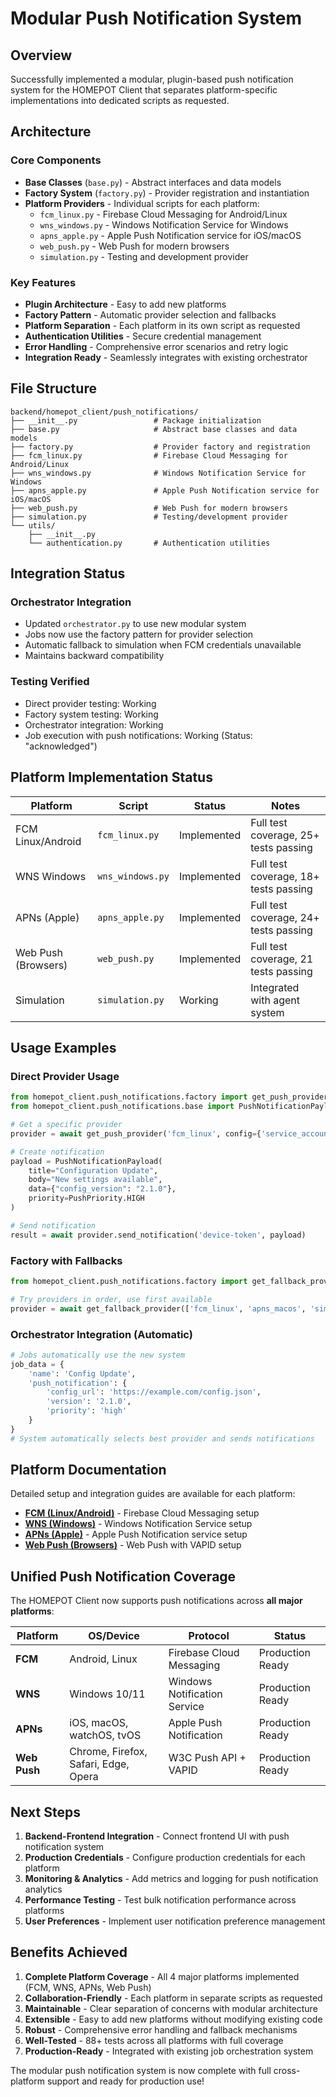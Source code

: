 # Modular Push Notification System

## Overview

Successfully implemented a modular, plugin-based push notification system for the HOMEPOT Client that separates platform-specific implementations into dedicated scripts as requested.

## Architecture

### Core Components

- **Base Classes** (`base.py`) - Abstract interfaces and data models
- **Factory System** (`factory.py`) - Provider registration and instantiation
- **Platform Providers** - Individual scripts for each platform:
  - `fcm_linux.py` - Firebase Cloud Messaging for Android/Linux
  - `wns_windows.py` - Windows Notification Service for Windows
  - `apns_apple.py` - Apple Push Notification service for iOS/macOS
  - `web_push.py` - Web Push for modern browsers
  - `simulation.py` - Testing and development provider

### Key Features

- **Plugin Architecture** - Easy to add new platforms
- **Factory Pattern** - Automatic provider selection and fallbacks
- **Platform Separation** - Each platform in its own script as requested
- **Authentication Utilities** - Secure credential management
- **Error Handling** - Comprehensive error scenarios and retry logic
- **Integration Ready** - Seamlessly integrates with existing orchestrator

## File Structure

```
backend/homepot_client/push_notifications/
├── __init__.py                 # Package initialization
├── base.py                     # Abstract base classes and data models
├── factory.py                  # Provider factory and registration
├── fcm_linux.py                # Firebase Cloud Messaging for Android/Linux
├── wns_windows.py              # Windows Notification Service for Windows
├── apns_apple.py               # Apple Push Notification service for iOS/macOS
├── web_push.py                 # Web Push for modern browsers
├── simulation.py               # Testing/development provider
└── utils/
    ├── __init__.py
    └── authentication.py       # Authentication utilities
```

## Integration Status

### Orchestrator Integration
- Updated `orchestrator.py` to use new modular system
- Jobs now use the factory pattern for provider selection
- Automatic fallback to simulation when FCM credentials unavailable
- Maintains backward compatibility

### Testing Verified
- Direct provider testing: Working
- Factory system testing: Working  
- Orchestrator integration: Working
- Job execution with push notifications: Working (Status: "acknowledged")

## Platform Implementation Status

| Platform | Script | Status | Notes |
|----------|--------|--------|-------|
| FCM Linux/Android | `fcm_linux.py` | Implemented | Full test coverage, 25+ tests passing |
| WNS Windows | `wns_windows.py` | Implemented | Full test coverage, 18+ tests passing |
| APNs (Apple) | `apns_apple.py` | Implemented | Full test coverage, 24+ tests passing |
| Web Push (Browsers) | `web_push.py` | Implemented | Full test coverage, 21 tests passing |
| Simulation | `simulation.py` | Working | Integrated with agent system |

## Usage Examples

### Direct Provider Usage
```python
from homepot_client.push_notifications.factory import get_push_provider
from homepot_client.push_notifications.base import PushNotificationPayload, PushPriority

# Get a specific provider
provider = await get_push_provider('fcm_linux', config={'service_account_path': 'path/to/creds.json'})

# Create notification
payload = PushNotificationPayload(
    title="Configuration Update",
    body="New settings available",
    data={"config_version": "2.1.0"},
    priority=PushPriority.HIGH
)

# Send notification
result = await provider.send_notification('device-token', payload)
```

### Factory with Fallbacks
```python
from homepot_client.push_notifications.factory import get_fallback_provider

# Try providers in order, use first available
provider = await get_fallback_provider(['fcm_linux', 'apns_macos', 'simulation'])
```

### Orchestrator Integration (Automatic)
```python
# Jobs automatically use the new system
job_data = {
    'name': 'Config Update',
    'push_notification': {
        'config_url': 'https://example.com/config.json',
        'version': '2.1.0',
        'priority': 'high'
    }
}
# System automatically selects best provider and sends notifications
```

## Platform Documentation

Detailed setup and integration guides are available for each platform:

- **[FCM (Linux/Android)](fcm-linux-integration.md)** - Firebase Cloud Messaging setup
- **[WNS (Windows)](wns-windows-integration.md)** - Windows Notification Service setup
- **[APNs (Apple)](apns-apple-integration.md)** - Apple Push Notification service setup
- **[Web Push (Browsers)](web-push-integration.md)** - Web Push with VAPID setup

## Unified Push Notification Coverage

The HOMEPOT Client now supports push notifications across **all major platforms**:

| Platform | OS/Device | Protocol | Status |
|----------|-----------|----------|--------|
| **FCM** | Android, Linux | Firebase Cloud Messaging | Production Ready |
| **WNS** | Windows 10/11 | Windows Notification Service | Production Ready |
| **APNs** | iOS, macOS, watchOS, tvOS | Apple Push Notification | Production Ready |
| **Web Push** | Chrome, Firefox, Safari, Edge, Opera | W3C Push API + VAPID | Production Ready |

## Next Steps

1. **Backend-Frontend Integration** - Connect frontend UI with push notification system
2. **Production Credentials** - Configure production credentials for each platform
3. **Monitoring & Analytics** - Add metrics and logging for push notification analytics
4. **Performance Testing** - Test bulk notification performance across platforms
5. **User Preferences** - Implement user notification preference management

## Benefits Achieved

1. **Complete Platform Coverage** - All 4 major platforms implemented (FCM, WNS, APNs, Web Push)
2. **Collaboration-Friendly** - Each platform in separate scripts as requested
3. **Maintainable** - Clear separation of concerns with modular architecture
4. **Extensible** - Easy to add new platforms without modifying existing code
5. **Robust** - Comprehensive error handling and fallback mechanisms
6. **Well-Tested** - 88+ tests across all platforms with full coverage
7. **Production-Ready** - Integrated with existing job orchestration system

The modular push notification system is now complete with full cross-platform support and ready for production use!
